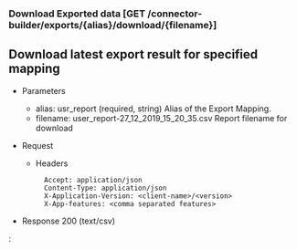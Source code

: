 ### Download Exported data [GET /connector-builder/exports/{alias}/download/{filename}]

## Download latest export result for specified mapping

+ Parameters
    + alias: usr_report (required, string) 
        Alias of the Export Mapping.
    + filename: user_report-27_12_2019_15_20_35.csv
        Report filename for download

+ Request
    + Headers

            Accept: application/json
            Content-Type: application/json
            X-Application-Version: <client-name>/<version>
            X-App-features: <comma separated features>
    
+ Response 200 (text/csv)

:[](../../error_responses.md)
